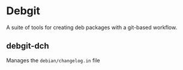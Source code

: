 Debgit
======

A suite of tools for creating deb packages with a git-based workflow.

debgit-dch
----------

Manages the `debian/changelog.in` file
